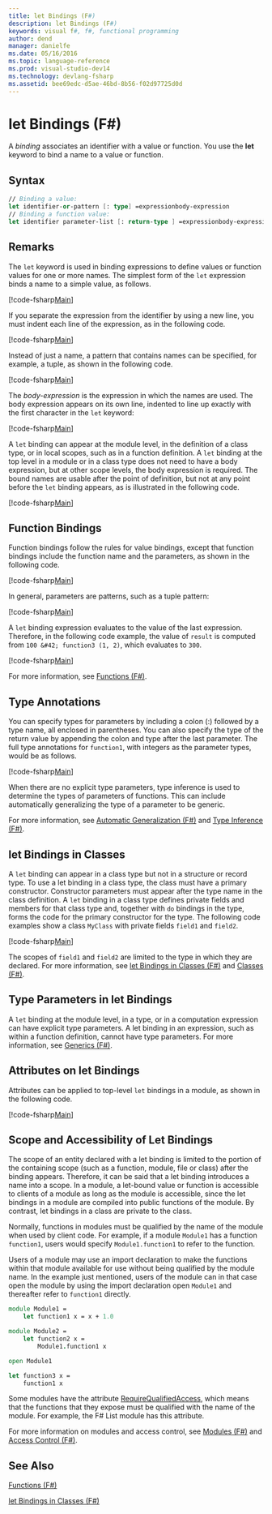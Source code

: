 ```yaml
---
title: let Bindings (F#)
description: let Bindings (F#)
keywords: visual f#, f#, functional programming
author: dend
manager: danielfe
ms.date: 05/16/2016
ms.topic: language-reference
ms.prod: visual-studio-dev14
ms.technology: devlang-fsharp
ms.assetid: bee69edc-d5ae-46bd-8b56-f02d97725d0d 
---
```


# let Bindings (F#)

A *binding* associates an identifier with a value or function. You use the **let** keyword to bind a name to a value or function.

## Syntax

```fsharp
// Binding a value:
let identifier-or-pattern [: type] =expressionbody-expression
// Binding a function value:
let identifier parameter-list [: return-type ] =expressionbody-expression
```

## Remarks

The `let` keyword is used in binding expressions to define values or function values for one or more names. The simplest form of the `let` expression binds a name to a simple value, as follows.

[!code-fsharp[Main](../../../samples/snippets/fslangref1/snippet1101.fs)]

If you separate the expression from the identifier by using a new line, you must indent each line of the expression, as in the following code.

[!code-fsharp[Main](../../../samples/snippets/fslangref1/snippet1102.fs)]

Instead of just a name, a pattern that contains names can be specified, for example, a tuple, as shown in the following code.

[!code-fsharp[Main](../../../samples/snippets/fslangref1/snippet1103.fs)]

The *body-expression* is the expression in which the names are used. The body expression appears on its own line, indented to line up exactly with the first character in the `let` keyword:

[!code-fsharp[Main](../../../samples/snippets/fslangref1/snippet1104.fs)]

A `let` binding can appear at the module level, in the definition of a class type, or in local scopes, such as in a function definition. A `let` binding at the top level in a module or in a class type does not need to have a body expression, but at other scope levels, the body expression is required. The bound names are usable after the point of definition, but not at any point before the `let` binding appears, as is illustrated in the following code.

[!code-fsharp[Main](../../../samples/snippets/fslangref1/snippet1105.fs)]
    
## Function Bindings

Function bindings follow the rules for value bindings, except that function bindings include the function name and the parameters, as shown in the following code.

[!code-fsharp[Main](../../../samples/snippets/fslangref1/snippet1106.fs)]

In general, parameters are patterns, such as a tuple pattern:

[!code-fsharp[Main](../../../samples/snippets/fslangref1/snippet1107.fs)]

A `let` binding expression evaluates to the value of the last expression. Therefore, in the following code example, the value of `result` is computed from `100 &#42; function3 (1, 2)`, which evaluates to `300`.

[!code-fsharp[Main](../../../samples/snippets/fslangref1/snippet1109.fs)]

For more information, see [Functions &#40;F&#35;&#41;](Functions-%5BFSharp%5D.md).

## Type Annotations

You can specify types for parameters by including a colon (:) followed by a type name, all enclosed in parentheses. You can also specify the type of the return value by appending the colon and type after the last parameter. The full type annotations for `function1`, with integers as the parameter types, would be as follows.

[!code-fsharp[Main](../../../samples/snippets/fslangref1/snippet1108.fs)]

When there are no explicit type parameters, type inference is used to determine the types of parameters of functions. This can include automatically generalizing the type of a parameter to be generic.

For more information, see [Automatic Generalization &#40;F&#35;&#41;](Automatic-Generalization-%5BFSharp%5D.md) and [Type Inference &#40;F&#35;&#41;](Type-Inference-%5BFSharp%5D.md).

## let Bindings in Classes

A `let` binding can appear in a class type but not in a structure or record type. To use a let binding in a class type, the class must have a primary constructor. Constructor parameters must appear after the type name in the class definition. A `let` binding in a class type defines private fields and members for that class type and, together with `do` bindings in the type, forms the code for the primary constructor for the type. The following code examples show a class `MyClass` with private fields `field1` and `field2`.

[!code-fsharp[Main](../../../samples/snippets/fslangref1/snippet1110.fs)]

The scopes of `field1` and `field2` are limited to the type in which they are declared. For more information, see [let Bindings in Classes &#40;F&#35;&#41;](let-Bindings-in-Classes-%5BFSharp%5D.md) and [Classes &#40;F&#35;&#41;](Classes-%5BFSharp%5D.md).

## Type Parameters in let Bindings

A `let` binding at the module level, in a type, or in a computation expression can have explicit type parameters. A let binding in an expression, such as within a function definition, cannot have type parameters. For more information, see [Generics &#40;F&#35;&#41;](Generics-%5BFSharp%5D.md).

## Attributes on let Bindings

Attributes can be applied to top-level `let` bindings in a module, as shown in the following code.

[!code-fsharp[Main](../../../samples/snippets/fslangref1/snippet1111.fs)]
    
## Scope and Accessibility of Let Bindings

The scope of an entity declared with a let binding is limited to the portion of the containing scope (such as a function, module, file or class) after the binding appears. Therefore, it can be said that a let binding introduces a name into a scope. In a module, a let-bound value or function is accessible to clients of a module as long as the module is accessible, since the let bindings in a module are compiled into public functions of the module. By contrast, let bindings in a class are private to the class.

Normally, functions in modules must be qualified by the name of the module when used by client code. For example, if a module `Module1` has a function `function1`, users would specify `Module1.function1` to refer to the function.

Users of a module may use an import declaration to make the functions within that module available for use without being qualified by the module name. In the example just mentioned, users of the module can in that case open the module by using the import declaration open `Module1` and thereafter refer to `function1` directly.

```fsharp
module Module1 =
    let function1 x = x + 1.0

module Module2 =
    let function2 x =
        Module1.function1 x

open Module1

let function3 x =
    function1 x
```

Some modules have the attribute [RequireQualifiedAccess](https://msdn.microsoft.com/library/8b9b6ade-0471-4413-ac5d-638cd0de5f15), which means that the functions that they expose must be qualified with the name of the module. For example, the F# List module has this attribute.

For more information on modules and access control, see [Modules &#40;F&#35;&#41;](Modules-%5BFSharp%5D.md) and [Access Control &#40;F&#35;&#41;](Access-Control-%5BFSharp%5D.md).

## See Also

[Functions &#40;F&#35;&#41;](Functions-%5BFSharp%5D.md)

[let Bindings in Classes &#40;F&#35;&#41;](let-Bindings-in-Classes-%5BFSharp%5D.md)